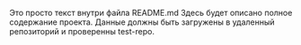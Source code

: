 Это просто текст внутри файла README.md
Здесь будет описано полное содержание проекта.
Данные должны быть загружены в удаленный репозиторий и проверенны test-repo.